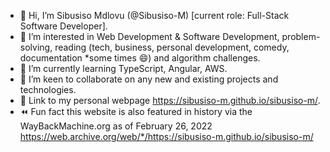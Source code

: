 - 👋 Hi, I’m Sibusiso Mdlovu (@Sibusiso-M) [current role: Full-Stack Software Developer].
- 👀 I’m interested in Web Development & Software Development, problem-solving, reading (tech, business, personal development, comedy, documentation *some times 😄) and algorithm challenges.
- 🌱 I’m currently learning TypeScript, Angular, AWS.
- ️💞️ I’m keen to collaborate on any new and existing projects and technologies.
- 📌 Link to my personal webpage https://sibusiso-m.github.io/sibusiso-m/.
- :rewind: Fun fact this website is also featured in history via the WayBackMachine.org as of February 26, 2022
https://web.archive.org/web/*/https://sibusiso-m.github.io/sibusiso-m/


<!---
Sibusiso-M/Sibusiso-M is a special repository because its `README.md` (this file) appears on your GitHub profile.
You can click the Preview link to take a look at your changes.
--->

